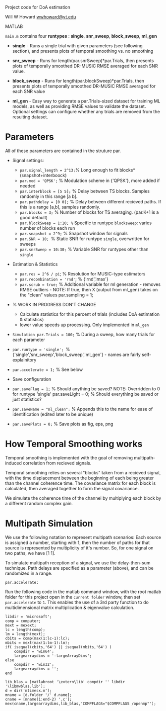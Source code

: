 Project code for DoA estimation

Will W Howard wwhoward@vt.edu

MATLAB

`main.m` contains four **runtypes** : **single**, **snr_sweep**, **block_sweep**, **ml_gen**

* **single** - Runs a single trial with given parameters (see following section), and presents plots of temporal smoothing vs. no smoothing

* **snr_sweep** - Runs for length(par.snrSweep)*par.Trials, then presents plots of temporally smoothed DR-MUSIC RMSE averaged for each SNR value.

* **block_sweep** - Runs for length(par.blockSweep)*par.Trials, then presents plots of temporally smoothed DR-MUSIC RMSE averaged for each SNR value

* **ml_gen** - Easy way to generate a par.Trials-sized dataset for training ML models, as well as providing RMSE values to validate the dataset. Optional settings can configure whether any trials are removed from the resulting dataset.

# Parameters

All of these parameters are contained in the struture par.

* Signal settings:
  *  `par.signal_length = 2^13;`% Long enough to fit blocks*(snapshot+interboock) 
  * `par.mod = 'QPSK';` % Modulation scheme in {'QPSK'}, more added if needed 
  * `par.interblock = [5 5];` % Delay between TS blocks. Samples randomly in this range [a b]. 
  * `par.pathdelay = [0 0];` % Delay between different recieved paths. If this is a range [a,b], samples randomly. 
  * `par.blocks = 3;` % Number of blocks for TS averaging. (par.K+1 is a good default) 
  * `par.blockSweep = 1:10; %` Specific to runtype `blocksweep`: varies number of blocks each run 
  * `par.snapshot = 2^9;` % Snapshot window for signals 
  * `par.SNR = 10; `% Static SNR for runtype `single`, overwritten for sweeps 
  * `par.snrSweep = 10:30;` % Variable SNR for runtypes other than `single`

* Estimation & Statistics 
  * `par.res = 2^6 / pi`; % Resolution for MUSIC-type estimators 
  * `par.recombination = 'rnd'`; % {'rnd','max'} 
  * `par.scrub = true;` % Additional variable for ml generation - removes RMSE outliers - NOTE: If true, then X (output from ml_gen) takes on the "clean" values par.sampling = 1; 


* % WORK IN PROGRESS DON'T CHANGE 
  *  Calculate statistics for this percent of trials (includes DoA estimation & statistics) 
  *  lower value speeds up processing. Only implemented in `ml_gen`

* `Simulation par.Trials = 100;` % During a sweep, how many trials for each parameter 
* `par.runtype = 'single'; `% {'single','snr_sweep','block_sweep','ml_gen'} - names are fairly self-explainitory 
* `par.accelerate = 1;` % See below

* Save configuration 
* `par.saveFlag = 1;` % Should anything be saved? NOTE: Overridden to 0 for runtype 'single' 
par.saveLight = 0; % Should everything be saved or just statistics? 
* `par.saveName = "ml_clean";` % Appends this to the name for ease of identification (edited later to be unique) 
* `par.savePlots = 0;` % Save plots as fig, eps, png

# How Temporal Smoothing works

Temporal smoothing is implemented with the goal of removing multipath-induced correlation from recieved signals.

Temporal smoothing relies on several "blocks" taken from a recieved signal, with the time displacement between the beginning of each being greater than the channel coherence time. The covariance matrix for each block is calculated, then averaged together to form the signal covariance.

We simulate the coherence time of the channel by multiplying each block by a different random complex gain.

# Multipath Simulation

We use the following notation to represent multipath scenarios: Each source is assigned a number, starting with 1, then the number of paths for that source is represented by multiplicity of it's number. So, for one signal on two paths, we have [1 1].

To simulate multipath reception of a signal, we use the delay-then-sum technique. Path delays are specified as a parameter (above), and can be randomized in a range.

`par.accelerate:`

Run the following code in the matlab command window, with the root matlab folder for this project open in the `current folder` window, then set `par.accelerate` to `1`. This enables the use of a 3rd party function to do multidimensional matrix multiplication & eigenvalue calculation.

```
libdir = 'microsoft'; 
comp = computer; 
mext = mexext; 
lc = length(comp); 
lm = length(mext); 
cbits = comp(max(1:lc-1):lc); 
mbits = mext(max(1:lm-1):lm); 
if( isequal(cbits,'64') || isequal(mbits,'64') ) 
    compdir = 'win64'; 
    largearraydims = '-largeArrayDims'; 
else 
    compdir = 'win32'; 
    largearraydims = ''; 
end 

lib_blas = [matlabroot '\extern\lib' compdir '' libdir '\libmwblas.lib']; 
d = dir('mtimesx.m'); 
mname = [d.folder '/' d.name]; 
cname = [mname(1:end-2) '.c']; 
mex(cname,largearraydims,lib_blas,'COMPFLAGS="$COMPFLAGS /openmp"'); 

```
